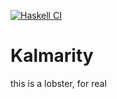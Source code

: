 [![Haskell CI](https://github.com/Miezhiko/Kalmarity/actions/workflows/haskell.yml/badge.svg)](https://github.com/Miezhiko/Kalmarity/actions/workflows/haskell.yml)

# Kalmarity

this is a lobster, for real

